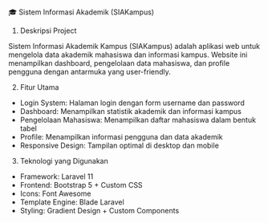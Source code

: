 🎓 Sistem Informasi Akademik (SIAKampus)

1. Deskripsi Project

Sistem Informasi Akademik Kampus (SIAKampus) adalah aplikasi web untuk mengelola data akademik mahasiswa dan informasi kampus. Website ini menampilkan dashboard, pengelolaan data mahasiswa, dan profile pengguna dengan antarmuka yang user-friendly.

2. Fitur Utama

- Login System: Halaman login dengan form username dan password
- Dashboard: Menampilkan statistik akademik dan informasi kampus
- Pengelolaan Mahasiswa: Menampilkan daftar mahasiswa dalam bentuk tabel
- Profile: Menampilkan informasi pengguna dan data akademik
- Responsive Design: Tampilan optimal di desktop dan mobile

3. Teknologi yang Digunakan

- Framework: Laravel 11
- Frontend: Bootstrap 5 + Custom CSS
- Icons: Font Awesome
- Template Engine: Blade Laravel
- Styling: Gradient Design + Custom Components

